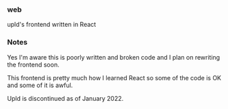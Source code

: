 ### web

upld's frontend written in React

### Notes

Yes I'm aware this is poorly written and broken code and I plan on rewriting the frontend soon.

This frontend is pretty much how I learned React so some of the code is OK and some of it is awful.

Upld is discontinued as of January 2022.
